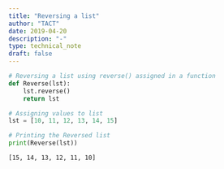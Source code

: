 ```yaml
---
title: "Reversing a list"
author: "TACT"
date: 2019-04-20
description: "-"
type: technical_note
draft: false
---
```


```python
# Reversing a list using reverse() assigned in a function
def Reverse(lst): 
    lst.reverse() 
    return lst 
```


```python
# Assigning values to list
lst = [10, 11, 12, 13, 14, 15] 
```


```python
# Printing the Reversed list
print(Reverse(lst))
```

    [15, 14, 13, 12, 11, 10]

